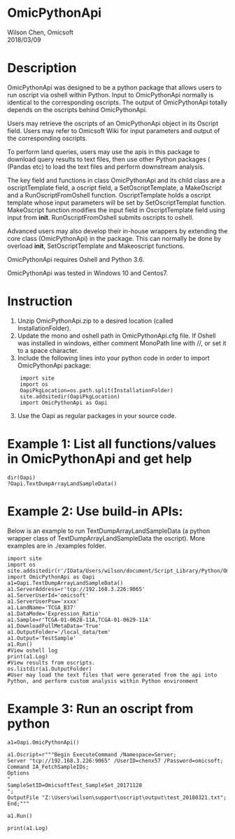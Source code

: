 # OmicPythonApi
Wilson Chen, Omicsoft   
2018/03/09

# Description
OmicPythonApi was designed to be a python package that allows users to run oscript via oshell within Python. Input to OmicPythonApi normally is identical to the corresponding oscripts. The output of OmicPythonApi totally depends on the oscripts behind OmicPythonApi.

Users may retrieve the oscripts of an OmicPythonApi object in its Oscript field. Users may refer to Omicsoft Wiki for input parameters and output of the corresponding oscripts.

To perform land queries, users may use the apis in this package to download query results to text files, then use other Python packages ( (Pandas etc) to load the text files and perform downstream analysis.

The key field and functions in class OmicPythonApi and its child class are a oscriptTemplate field, a oscript field, a SetOscriptTemplate, a MakeOscript and a RunOscriptFromOshell function. OscriptTemplate holds a oscript template whose input parameters will be set by SetOscriptTemplat function. MakeOscript function modifies the input field in OscriptTemplate field using input from __init__. RunOscriptFromOshell submits oscripts to oshell.

Advanced users may also develop their in-house wrappers by extending the core class (OmicPythonApi) in the package. This can normally be done by overload __init__, SetOscriptTemplate and Makeoscript functions.

OmicPythonApi requires Oshell and Python 3.6.

OmicPythonApi was tested in Windows 10 and Centos7.

# Instruction
1. Unzip OmicPythonApi.zip to a desired location (called InstallationFolder).
2. Update the mono and oshell path in OmicPythonApi.cfg file. If Oshell was installed in windows, either comment MonoPath line with //, or set it to a space character.
3. Include the following lines into your python code in order to import OmicPythonApi package:
```
	import site
	import os
	OapiPkgLocation=os.path.split(InstallationFolder)
	site.addsitedir(OapiPkgLocation)
	import OmicPythonApi as Oapi
```
3. Use the Oapi as regular packages in your source code.

# Example 1: List all functions/values in OmicPythonApi and get help
```
dir(Oapi)
?Oapi.TextDumpArrayLandSampleData()
```

# Example 2: Use build-in APIs:
Below is an example to run TextDumpArrayLandSampleData (a python wrapper class of TextDumpArrayLandSampleData the oscript). More examples are in ./examples folder.

```
import site
import os
site.addsitedir(r'/IData/Users/wilson/document/Script_Library/Python/OmicPythonApi_001')
import OmicPythonApi as Oapi
a1=Oapi.TextDumpArrayLandSampleData()
a1.ServerAddress=r'tcp://192.168.3.226:9065'
a1.ServerUserId='omicsoft'
a1.ServerUserPsw='xxxx'
a1.LandName='TCGA_B37'
a1.DataMode='Expression_Ratio'
a1.Sample=r'TCGA-01-0628-11A,TCGA-01-0629-11A'
a1.DownloadFullMetaData='True'
a1.OutputFolder='/local_data/tem'
a1.Output='TestSample'
a1.Run()
#View oshell log
print(a1.Log)
#View results from oscripts.
os.listdir(a1.OutputFolder)
#User may load the text files that were generated from the api into Python, and perform custom analysis within Python environment
```
# Example 3: Run an oscript from python
```
a1=Oapi.OmicPythonApi()

a1.Oscript=r"""Begin ExecuteCommand /Namespace=Server;
Server "tcp://192.168.3.226:9065" /UserID=chenx57 /Password=omicsoft;
Command IA_FetchSampleIDs;
Options
"
SampleSetID=OmicsoftTest_SampleSet_20171128
";
OutputFile "Z:\Users\wilson\support\oscript\output\test_20180321.txt";
End;"""

a1.Run()

print(a1.Log)
```
